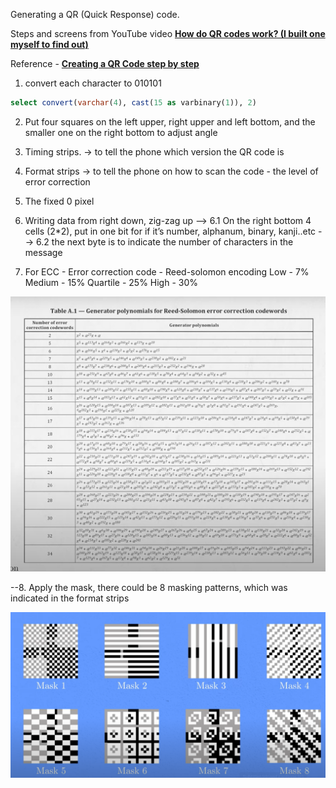 Generating a QR (Quick Response) code. 

Steps and screens from YouTube video 
**[How do QR codes work? (I built one myself to find out)](https://www.youtube.com/watch?v=w5ebcowAJD8)**

Reference - **[Creating a QR Code step by step](https://www.nayuki.io/page/creating-a-qr-code-step-by-step)**

1. convert each character to 010101

```sql
select convert(varchar(4), cast(15 as varbinary(1)), 2)
```

2. Put four squares on the left upper, right upper and left bottom, and the smaller one on the right bottom to adjust angle

3. Timing strips. → to tell the phone which version the QR code is 

4. Format strips → to tell the phone on how to scan the code - the level of error correction

5. The fixed 0 pixel 

6. Writing data from right down, zig-zag up
--> 6.1 On the right bottom 4 cells (2*2), put in one bit for if it’s number, alphanum, binary, kanji..etc
--> 6.2  the next byte is to indicate the number of characters in the message

7. For ECC - Error correction code - Reed-solomon encoding
Low - 7% 
Medium - 15% 
Quartile - 25% 
High - 30% 

![polynomial](Polynomials.png)


--8. Apply the mask,  there could be 8 masking patterns, which was indicated in the format strips
 
![mask](masking_pattern.png)




